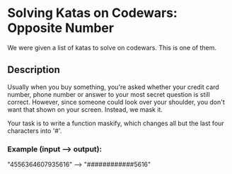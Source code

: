 # Solving Katas on Codewars: Opposite Number

We were given a list of katas to solve on codewars. This is one of them.

## Description

Usually when you buy something, you're asked whether your credit card number, phone number or answer to your most secret question is still correct. However, since someone could look over your shoulder, you don't want that shown on your screen. Instead, we mask it.

Your task is to write a function maskify, which changes all but the last four characters into '#'.

### Example (input --> output):

"4556364607935616" --> "############5616"
